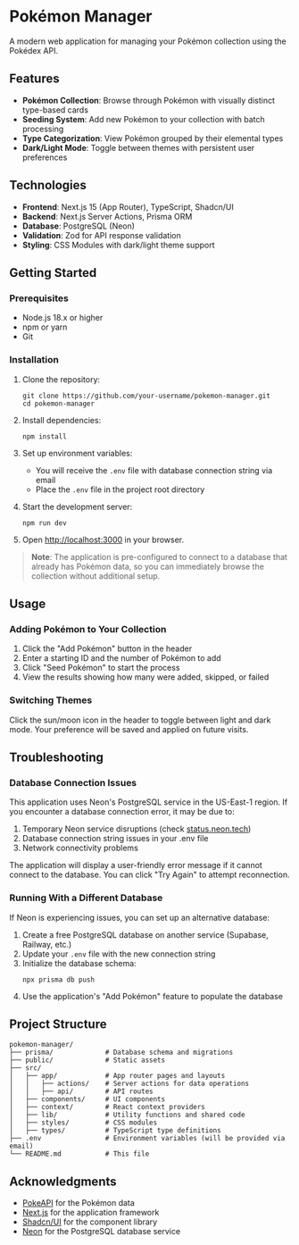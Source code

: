 # Pokémon Manager

A modern web application for managing your Pokémon collection using the Pokédex API.

## Features

- **Pokémon Collection**: Browse through Pokémon with visually distinct type-based cards
- **Seeding System**: Add new Pokémon to your collection with batch processing
- **Type Categorization**: View Pokémon grouped by their elemental types
- **Dark/Light Mode**: Toggle between themes with persistent user preferences

## Technologies

- **Frontend**: Next.js 15 (App Router), TypeScript, Shadcn/UI
- **Backend**: Next.js Server Actions, Prisma ORM
- **Database**: PostgreSQL (Neon)
- **Validation**: Zod for API response validation
- **Styling**: CSS Modules with dark/light theme support

## Getting Started

### Prerequisites

- Node.js 18.x or higher
- npm or yarn
- Git

### Installation

1. Clone the repository:
   ```
   git clone https://github.com/your-username/pokemon-manager.git
   cd pokemon-manager
   ```

2. Install dependencies:
   ```
   npm install
   ```

3. Set up environment variables:
   - You will receive the `.env` file with database connection string via email
   - Place the `.env` file in the project root directory

4. Start the development server:
   ```
   npm run dev
   ```

5. Open [http://localhost:3000](http://localhost:3000) in your browser.

> **Note**: The application is pre-configured to connect to a database that already has Pokémon data, so you can immediately browse the collection without additional setup.

## Usage

### Adding Pokémon to Your Collection

1. Click the "Add Pokémon" button in the header
2. Enter a starting ID and the number of Pokémon to add
3. Click "Seed Pokémon" to start the process
4. View the results showing how many were added, skipped, or failed

### Switching Themes

Click the sun/moon icon in the header to toggle between light and dark mode. Your preference will be saved and applied on future visits.

## Troubleshooting

### Database Connection Issues

This application uses Neon's PostgreSQL service in the US-East-1 region. If you encounter a database connection error, it may be due to:

1. Temporary Neon service disruptions (check [status.neon.tech](https://status.neon.tech))
2. Database connection string issues in your .env file
3. Network connectivity problems

The application will display a user-friendly error message if it cannot connect to the database. You can click "Try Again" to attempt reconnection.

### Running With a Different Database

If Neon is experiencing issues, you can set up an alternative database:

1. Create a free PostgreSQL database on another service (Supabase, Railway, etc.)
2. Update your `.env` file with the new connection string
3. Initialize the database schema:
   ```
   npx prisma db push
   ```
4. Use the application's "Add Pokémon" feature to populate the database

## Project Structure

```
pokemon-manager/
├── prisma/             # Database schema and migrations
├── public/             # Static assets
├── src/
│   ├── app/            # App router pages and layouts
│   │   ├── actions/    # Server actions for data operations
│   │   ├── api/        # API routes
│   ├── components/     # UI components
│   ├── context/        # React context providers
│   ├── lib/            # Utility functions and shared code
│   ├── styles/         # CSS modules
│   ├── types/          # TypeScript type definitions
├── .env                # Environment variables (will be provided via email)
└── README.md           # This file
```

## Acknowledgments

- [PokeAPI](https://pokeapi.co/) for the Pokémon data
- [Next.js](https://nextjs.org/) for the application framework
- [Shadcn/UI](https://ui.shadcn.com/) for the component library
- [Neon](https://neon.tech/) for the PostgreSQL database service
